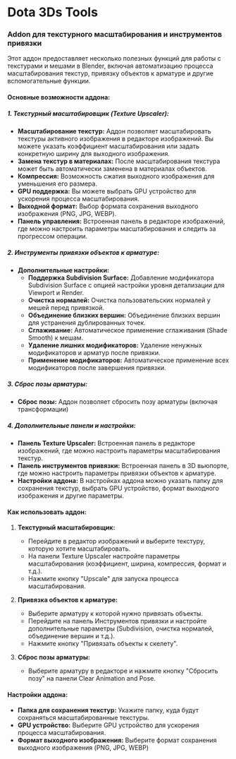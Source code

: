 # Dota 3Ds Tools
### **Addon для текстурного масштабирования и инструментов привязки**

Этот аддон предоставляет несколько полезных функций для работы с текстурами и мешами в Blender, включая автоматизацию процесса масштабирования текстур, привязку объектов к арматуре и другие вспомогательные функции.

#### **Основные возможности аддона:**

##### **1. Текстурный масштабировщик (Texture Upscaler):**
- **Масштабирование текстур:** Аддон позволяет масштабировать текстуры активного изображения в редакторе изображений. Вы можете указать коэффициент масштабирования или задать конкретную ширину для выходного изображения.
- **Замена текстур в материалах:** После масштабирования текстура может быть автоматически заменена в материалах объектов.
- **Компрессия:** Возможность сжатия выходного изображения для уменьшения его размера.
- **GPU поддержка:** Вы можете выбрать GPU устройство для ускорения процесса масштабирования.
- **Выходной формат:** Выбор формата сохранения выходного изображения (PNG, JPG, WEBP).
- **Панель управления:** Встроенная панель в редакторе изображений, где можно настроить параметры масштабирования и следить за прогрессом операции.

##### **2. Инструменты привязки объектов к арматуре:**
- **Дополнительные настройки:**
  - **Поддержка Subdivision Surface:** Добавление модификатора Subdivision Surface с опцией настройки уровня детализации для Viewport и Render.
  - **Очистка нормалей:** Очистка пользовательских нормалей у мешей перед привязкой.
  - **Объединение близких вершин:** Объединение близких вершин для устранения дублированных точек.
  - **Сглаживание:** Автоматическое применение сглаживания (Shade Smooth) к мешам.
  - **Удаление лишних модификаторов:** Удаление ненужных модификаторов и арматур после привязки.
  - **Применение модификаторов:** Автоматическое применение всех модификаторов после завершения привязки.

##### **3. Сброс позы арматуры:**
- **Сброс позы:** Аддон позволяет сбросить позу арматуры (включая трансформации)

##### **4. Дополнительные панели и настройки:**
- **Панель Texture Upscaler:** Встроенная панель в редакторе изображений, где можно настроить параметры масштабирования текстур.
- **Панель инструментов привязки:** Встроенная панель в 3D вьюпорте, где можно настроить параметры привязки объектов к арматуре.
- **Настройки аддона:** В настройках аддона можно указать папку для сохранения текстур, выбрать GPU устройство, формат выходного изображения и другие параметры.

#### **Как использовать аддон:**

1. **Текстурный масштабировщик:**
   - Перейдите в редактор изображений и выберите текстуру, которую хотите масштабировать.
   - На панели Texture Upscaler настройте параметры масштабирования (коэффициент, ширина, компрессия, формат и т.д.).
   - Нажмите кнопку "Upscale" для запуска процесса масштабирования.

2. **Привязка объектов к арматуре:**
   - Выберите арматуру к которой нужно привязать объекты.
   - Перейдите на панель Инструментов привязки и настройте дополнительные параметры (Subdivision, очистка нормалей, объединение вершин и т.д.).
   - Нажмите кнопку "Привязать объекты к скелету".

3. **Сброс позы арматуры:**
   - Выберите арматуру в редакторе и нажмите кнопку "Сбросить позу" на панели Clear Animation and Pose.

#### **Настройки аддона:**
- **Папка для сохранения текстур:** Укажите папку, куда будут сохраняться масштабированные текстуры.
- **GPU устройство:** Выберите GPU устройство для ускорения процесса масштабирования.
- **Формат выходного изображения:** Выберите формат сохранения выходного изображения (PNG, JPG, WEBP)
